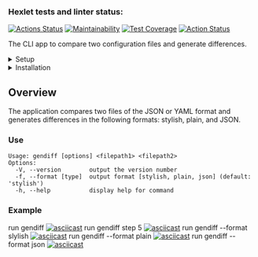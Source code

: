 ### Hexlet tests and linter status:
[![Actions Status](https://github.com/BelarusWillBeFree/frontend-project-lvl2/workflows/hexlet-check/badge.svg)](https://github.com/BelarusWillBeFree/frontend-project-lvl2/actions)
[![Maintainability](https://api.codeclimate.com/v1/badges/41b1f076cc89afb108fc/maintainability)](https://codeclimate.com/github/BelarusWillBeFree/frontend-project-lvl2/maintainability)
[![Test Coverage](https://api.codeclimate.com/v1/badges/41b1f076cc89afb108fc/test_coverage)](https://codeclimate.com/github/BelarusWillBeFree/frontend-project-lvl2/test_coverage)
[![Action Status](https://github.com/BelarusWillBeFree/frontend-project-lvl2/actions/workflows/makeTests.yml/badge.svg)](https://github.com/BelarusWillBeFree/frontend-project-lvl2/actions)

The CLI app to compare two configuration files and generate differences.

<details>
<summary>Setup</summary>

## Setup
### Install dependencies 

```bash
$ make install
```

### Run eslint 

```bash
$ make lint
```

### Run tests

```bash
$ make test 
```
</details>

<details>
<summary>Installation</summary>

### Install
```bash
$ make gendiff-install
```
### UnInstall

```bash
$ make gendiff-uninstall
```
</details>

## Overview
The application compares two files of the JSON or YAML format and generates differences in the following formats: stylish, plain, and JSON.

### Use
```
Usage: gendiff [options] <filepath1> <filepath2>
Options:
  -V, --version        output the version number
  -f, --format [type]  output format [stylish, plain, json] (default: 'stylish')
  -h, --help           display help for command
```
### Example

run gendiff
[![asciicast](https://asciinema.org/a/ujAaeK1jEqnM5zrsmkAHAFDoY.svg)](https://asciinema.org/a/ujAaeK1jEqnM5zrsmkAHAFDoY)
run gendiff step 5
[![asciicast](https://asciinema.org/a/ERCkzn6efDszQhU2gibd0Q9Zj.svg)](https://asciinema.org/a/ERCkzn6efDszQhU2gibd0Q9Zj)
run gendiff --format slylish
[![asciicast](https://asciinema.org/a/GPoLlH4lyeToZICH9hDKReKHo.svg)](https://asciinema.org/a/GPoLlH4lyeToZICH9hDKReKHo)
run gendiff --format plain
[![asciicast](https://asciinema.org/a/gQpBqUz5yn5C0bAig6luCod5v.svg)](https://asciinema.org/a/gQpBqUz5yn5C0bAig6luCod5v)
run gendiff --format json
[![asciicast](https://asciinema.org/a/WeyDqa5kN0ij1qi3wJpIXpwTF.svg)](https://asciinema.org/a/WeyDqa5kN0ij1qi3wJpIXpwTF)

